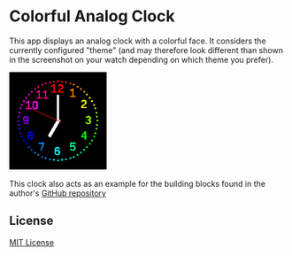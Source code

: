 # Colorful Analog Clock #

This app displays an analog clock with a colorful face. It considers the
currently configured "theme" (and may therefore look different than shown in
the screenshot on your watch depending on which theme you prefer).

![](app-screenshot.png)

This clock also acts as an example for the building blocks found in the author's
[GitHub repository](https://github.com/rozek/banglejs-2-activities)

## License ##

[MIT License](LICENSE)
